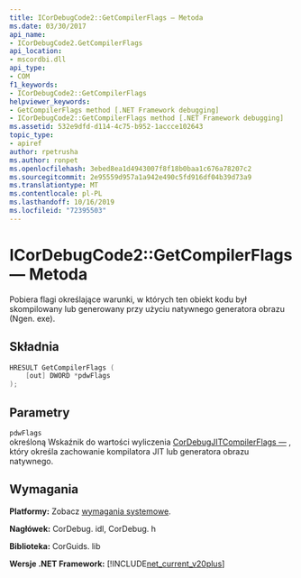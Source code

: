 ```yaml
---
title: ICorDebugCode2::GetCompilerFlags — Metoda
ms.date: 03/30/2017
api_name:
- ICorDebugCode2.GetCompilerFlags
api_location:
- mscordbi.dll
api_type:
- COM
f1_keywords:
- ICorDebugCode2::GetCompilerFlags
helpviewer_keywords:
- GetCompilerFlags method [.NET Framework debugging]
- ICorDebugCode2::GetCompilerFlags method [.NET Framework debugging]
ms.assetid: 532e9dfd-d114-4c75-b952-1accce102643
topic_type:
- apiref
author: rpetrusha
ms.author: ronpet
ms.openlocfilehash: 3ebed8ea1d4943007f8f18b0baa1c676a78207c2
ms.sourcegitcommit: 2e95559d957a1a942e490c5fd916df04b39d73a9
ms.translationtype: MT
ms.contentlocale: pl-PL
ms.lasthandoff: 10/16/2019
ms.locfileid: "72395503"
---
```

# <a name="icordebugcode2getcompilerflags-method"></a>ICorDebugCode2::GetCompilerFlags — Metoda

Pobiera flagi określające warunki, w których ten obiekt kodu był skompilowany lub generowany przy użyciu natywnego generatora obrazu (Ngen. exe).

## <a name="syntax"></a>Składnia

```cpp
HRESULT GetCompilerFlags (
    [out] DWORD *pdwFlags
);
```

## <a name="parameters"></a>Parametry

`pdwFlags`  
określoną Wskaźnik do wartości wyliczenia [CorDebugJITCompilerFlags —](../../../../docs/framework/unmanaged-api/debugging/cordebugjitcompilerflags-enumeration.md) , który określa zachowanie kompilatora JIT lub generatora obrazu natywnego.

## <a name="requirements"></a>Wymagania

**Platformy:** Zobacz [wymagania systemowe](../../../../docs/framework/get-started/system-requirements.md).

**Nagłówek:** CorDebug. idl, CorDebug. h

**Biblioteka:** CorGuids. lib

**Wersje .NET Framework:** [!INCLUDE[net_current_v20plus](../../../../includes/net-current-v20plus-md.md)]
